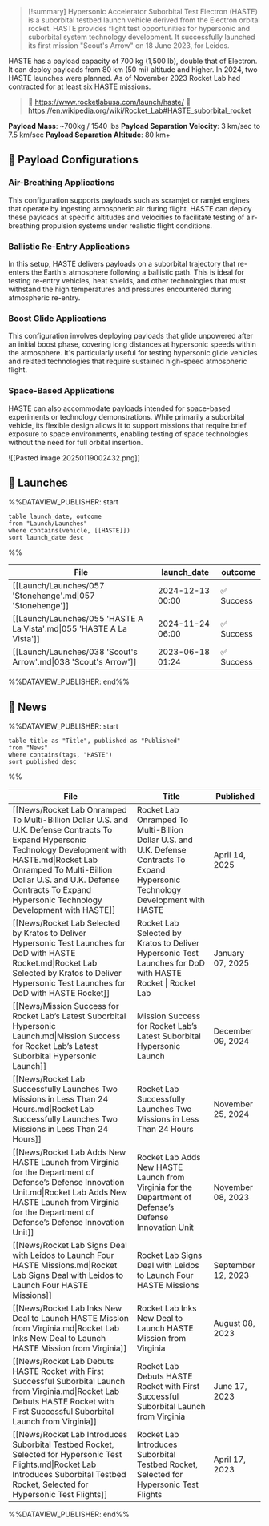 >[!summary]
Hypersonic Accelerator Suborbital Test Electron (HASTE) is a suborbital testbed launch vehicle derived from the Electron orbital rocket. HASTE provides flight test opportunities for hypersonic and suborbital system technology development. It successfully launched its first mission "Scout's Arrow" on 18 June 2023, for Leidos.
>
HASTE has a payload capacity of 700 kg (1,500 lb), double that of Electron. It can deploy payloads from 80 km (50 mi) altitude and higher. In 2024, two HASTE launches were planned. As of November 2023 Rocket Lab had contracted for at least six HASTE missions.
>
> 🚀 https://www.rocketlabusa.com/launch/haste/
>🔗 https://en.wikipedia.org/wiki/Rocket_Lab#HASTE_suborbital_rocket

**Payload Mass**: ~700kg / 1540 lbs
**Payload Separation Velocity**: 3 km/sec to 7.5 km/sec
**Payload Separation Altitude**: 80 km+
## 📡 Payload Configurations

### Air-Breathing Applications
This configuration supports payloads such as scramjet or ramjet engines that operate by ingesting atmospheric air during flight. HASTE can deploy these payloads at specific altitudes and velocities to facilitate testing of air-breathing propulsion systems under realistic flight conditions.

### Ballistic Re-Entry Applications
In this setup, HASTE delivers payloads on a suborbital trajectory that re-enters the Earth's atmosphere following a ballistic path. This is ideal for testing re-entry vehicles, heat shields, and other technologies that must withstand the high temperatures and pressures encountered during atmospheric re-entry.

### Boost Glide Applications
This configuration involves deploying payloads that glide unpowered after an initial boost phase, covering long distances at hypersonic speeds within the atmosphere. It's particularly useful for testing hypersonic glide vehicles and related technologies that require sustained high-speed atmospheric flight.

### Space-Based Applications
HASTE can also accommodate payloads intended for space-based experiments or technology demonstrations. While primarily a suborbital vehicle, its flexible design allows it to support missions that require brief exposure to space environments, enabling testing of space technologies without the need for full orbital insertion.

![[Pasted image 20250119002432.png]]

## 🚀 Launches
%%DATAVIEW_PUBLISHER: start
```
table launch_date, outcome
from "Launch/Launches"
where contains(vehicle, [[HASTE]])
sort launch_date desc
```
%%

| File                                                                  | launch_date      | outcome   |
| --------------------------------------------------------------------- | ---------------- | --------- |
| [[Launch/Launches/057 'Stonehenge'.md\|057 'Stonehenge']]             | 2024-12-13 00:00 | ✅ Success |
| [[Launch/Launches/055 'HASTE A La Vista'.md\|055 'HASTE A La Vista']] | 2024-11-24 06:00 | ✅ Success |
| [[Launch/Launches/038 'Scout's Arrow'.md\|038 'Scout's Arrow']]       | 2023-06-18 01:24 | ✅ Success |

%%DATAVIEW_PUBLISHER: end%%

## 📰 News
%%DATAVIEW_PUBLISHER: start
```
table title as "Title", published as "Published"
from "News"
where contains(tags, "HASTE")
sort published desc
```
%%

| File                                                                                                                                                                                                                                                                               | Title                                                                                                                              | Published          |
| ---------------------------------------------------------------------------------------------------------------------------------------------------------------------------------------------------------------------------------------------------------------------------------- | ---------------------------------------------------------------------------------------------------------------------------------- | ------------------ |
| [[News/Rocket Lab Onramped To Multi-Billion Dollar U.S. and U.K. Defense Contracts To Expand Hypersonic Technology Development with HASTE.md\|Rocket Lab Onramped To Multi-Billion Dollar U.S. and U.K. Defense Contracts To Expand Hypersonic Technology Development with HASTE]] | Rocket Lab Onramped To Multi-Billion Dollar U.S. and U.K. Defense Contracts To Expand Hypersonic Technology Development with HASTE | April 14, 2025     |
| [[News/Rocket Lab Selected by Kratos to Deliver Hypersonic Test Launches for DoD with HASTE Rocket.md\|Rocket Lab Selected by Kratos to Deliver Hypersonic Test Launches for DoD with HASTE Rocket]]                                                                               | Rocket Lab Selected by Kratos to Deliver Hypersonic Test Launches for DoD with HASTE Rocket  \| Rocket Lab                         | January 07, 2025   |
| [[News/Mission Success for Rocket Lab’s Latest Suborbital Hypersonic Launch.md\|Mission Success for Rocket Lab’s Latest Suborbital Hypersonic Launch]]                                                                                                                             | Mission Success for Rocket Lab’s Latest Suborbital Hypersonic Launch                                                               | December 09, 2024  |
| [[News/Rocket Lab Successfully Launches Two Missions in Less Than 24 Hours.md\|Rocket Lab Successfully Launches Two Missions in Less Than 24 Hours]]                                                                                                                               | Rocket Lab Successfully Launches Two Missions in Less Than 24 Hours                                                                | November 25, 2024  |
| [[News/Rocket Lab Adds New HASTE Launch from Virginia for the Department of Defense’s Defense Innovation Unit.md\|Rocket Lab Adds New HASTE Launch from Virginia for the Department of Defense’s Defense Innovation Unit]]                                                         | Rocket Lab Adds New HASTE Launch from Virginia for the Department of Defense’s Defense Innovation Unit                             | November 08, 2023  |
| [[News/Rocket Lab Signs Deal with Leidos to Launch Four HASTE Missions.md\|Rocket Lab Signs Deal with Leidos to Launch Four HASTE Missions]]                                                                                                                                       | Rocket Lab Signs Deal with Leidos to Launch Four HASTE Missions                                                                    | September 12, 2023 |
| [[News/Rocket Lab Inks New Deal to Launch HASTE Mission from Virginia.md\|Rocket Lab Inks New Deal to Launch HASTE Mission from Virginia]]                                                                                                                                         | Rocket Lab Inks New Deal to Launch HASTE Mission from Virginia                                                                     | August 08, 2023    |
| [[News/Rocket Lab Debuts HASTE Rocket with First Successful Suborbital Launch from Virginia.md\|Rocket Lab Debuts HASTE Rocket with First Successful Suborbital Launch from Virginia]]                                                                                             | Rocket Lab Debuts HASTE Rocket with First Successful Suborbital Launch from Virginia                                               | June 17, 2023      |
| [[News/Rocket Lab Introduces Suborbital Testbed Rocket, Selected for Hypersonic Test Flights.md\|Rocket Lab Introduces Suborbital Testbed Rocket, Selected for Hypersonic Test Flights]]                                                                                           | Rocket Lab Introduces Suborbital Testbed Rocket, Selected for Hypersonic Test Flights                                              | April 17, 2023     |

%%DATAVIEW_PUBLISHER: end%%
